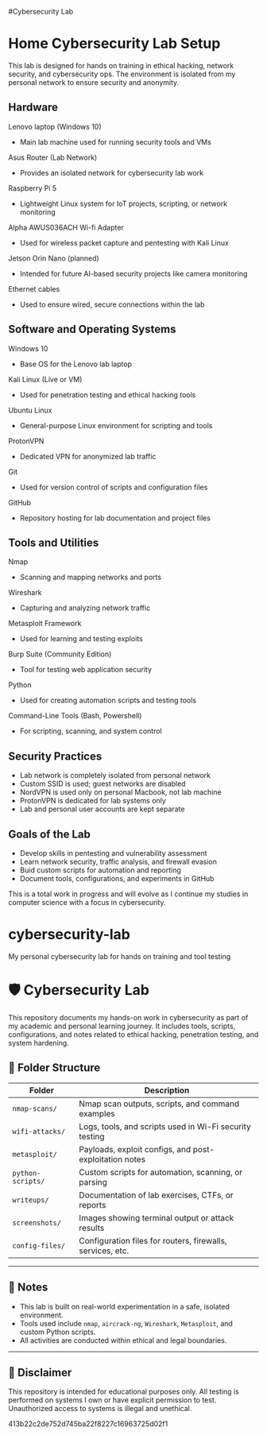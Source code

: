 
#Cybersecurity Lab

# Home Cybersecurity Lab Setup

This lab is designed for hands on training in ethical hacking, network
security, and cybersecurity ops. The environment is isolated from
my personal network to ensure security and anonymity.

## Hardware

Lenovo laptop (Windows 10)
- Main lab machine used for running security tools and VMs

Asus Router (Lab Network)
- Provides an isolated network for cybersecurity lab work

Raspberry Pi 5
- Lightweight Linux system for IoT projects, scripting, or network monitoring

Alpha AWUS036ACH Wi-fi Adapter
- Used for wireless packet capture and pentesting with Kali Linux

Jetson Orin Nano (planned)
- Intended for future AI-based security projects like camera monitoring

Ethernet cables
- Used to ensure wired, secure connections within the lab

## Software and Operating Systems

Windows 10
- Base OS for the Lenovo lab laptop

Kali Linux (Live or VM)
- Used for penetration testing and ethical hacking tools

Ubuntu Linux
- General-purpose Linux environment for scripting and tools

ProtonVPN
- Dedicated VPN for anonymized lab traffic

Git
- Used for version control of scripts and configuration files

GitHub
- Repository hosting for lab documentation and project files

## Tools and Utilities

Nmap
- Scanning and mapping networks and ports

Wireshark
- Capturing and analyzing network traffic

Metasploit Framework
- Used for learning and testing exploits

Burp Suite (Community Edition)
- Tool for testing web application security

Python
- Used for creating automation scripts and testing tools

Command-Line Tools (Bash, Powershell)
- For scripting, scanning, and system control

## Security Practices

- Lab network is completely isolated from personal network
- Custom SSID is used; guest networks are disabled
- NordVPN is used only on personal Macbook, not lab machine
- ProtonVPN is dedicated for lab systems only
- Lab and personal user accounts are kept separate

## Goals of the Lab

- Develop skills in pentesting and vulnerability assessment
- Learn network security, traffic analysis, and firewall evasion
- Buid custom scripts for automation and reporting
- Document tools, configurations, and experiments in GitHub

This is a total work in progress and will evolve as I continue my studies 
in computer science with a focus in cybersecurity.

# cybersecurity-lab
My personal cybersecurity lab for hands on training and tool testing
# 🛡️ Cybersecurity Lab

This repository documents my hands-on work in cybersecurity as part of my academic and personal learning journey. It includes tools, scripts, configurations, and notes related to ethical hacking, penetration testing, and system hardening.



## 📁 Folder Structure

| Folder            | Description |
|-------------------|-------------|
| `nmap-scans/`     | Nmap scan outputs, scripts, and command examples |
| `wifi-attacks/`   | Logs, tools, and scripts used in Wi-Fi security testing |
| `metasploit/`     | Payloads, exploit configs, and post-exploitation notes |
| `python-scripts/` | Custom scripts for automation, scanning, or parsing |
| `writeups/`       | Documentation of lab exercises, CTFs, or reports |
| `screenshots/`    | Images showing terminal output or attack results |
| `config-files/`   | Configuration files for routers, firewalls, services, etc. |

---

## 📝 Notes

- This lab is built on real-world experimentation in a safe, isolated environment.
- Tools used include `nmap`, `aircrack-ng`, `Wireshark`, `Metasploit`, and custom Python scripts.
- All activities are conducted within ethical and legal boundaries.

---

## 🔐 Disclaimer

This repository is intended for educational purposes only. All testing is performed on systems I own or have explicit permission to test. Unauthorized access to systems is illegal and unethical.

 413b22c2de752d745ba22f8227c16963725d02f1
